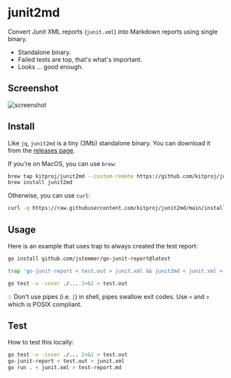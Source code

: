 # junit2md

Convert Junit XML reports (`junit.xml`) into Markdown reports using single binary.

* Standalone binary.
* Failed tests are top, that's what's important.
* Looks ... good enough.

## Screenshot

![screenshot](screenshot.png)

## Install

Like `jq`, `junit2md` is a tiny (3Mb) standalone binary. You can download it from the [releases page](https://github.com/kitproj/junit2md/releases/latest).

If you're on MacOS, you can use `brew`:

```bash
brew tap kitproj/junit2md --custom-remote https://github.com/kitproj/junit2md
brew install junit2md
```

Otherwise, you can use `curl`:

```bash
curl -q https://raw.githubusercontent.com/kitproj/junit2md/main/install.sh | sh
```

## Usage

Here is an example that uses trap to always created the test report:

```bash
go install github.com/jstemmer/go-junit-report@latest

trap 'go-junit-report < test.out > junit.xml && junit2md < junit.xml > test-report.md' EXIT

go test -v -cover ./... 2>&1 > test.out
```

💡 Don't use pipes (i.e. `|`) in shell, pipes swallow exit codes. Use `<` and `>` which is POSIX compliant.

## Test

How to test this locally:

```bash
go test -v -cover ./... 2>&1 > test.out
go-junit-report < test.out > junit.xml 
go run . < junit.xml > test-report.md 
```
